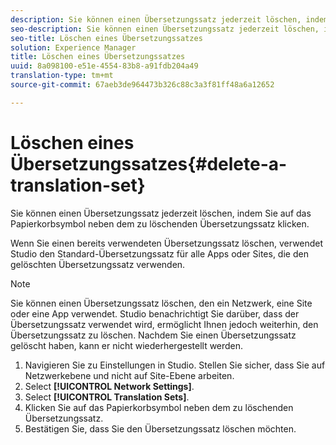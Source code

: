```yaml
---
description: Sie können einen Übersetzungssatz jederzeit löschen, indem Sie auf das Papierkorbsymbol neben dem zu löschenden Übersetzungssatz klicken.
seo-description: Sie können einen Übersetzungssatz jederzeit löschen, indem Sie auf das Papierkorbsymbol neben dem zu löschenden Übersetzungssatz klicken.
seo-title: Löschen eines Übersetzungssatzes
solution: Experience Manager
title: Löschen eines Übersetzungssatzes
uuid: 8a098100-e51e-4554-83b8-a91fdb204a49
translation-type: tm+mt
source-git-commit: 67aeb3de964473b326c88c3a3f81ff48a6a12652

---
```



# Löschen eines Übersetzungssatzes{#delete-a-translation-set}

Sie können einen Übersetzungssatz jederzeit löschen, indem Sie auf das Papierkorbsymbol neben dem zu löschenden Übersetzungssatz klicken.

Wenn Sie einen bereits verwendeten Übersetzungssatz löschen, verwendet Studio den Standard-Übersetzungssatz für alle Apps oder Sites, die den gelöschten Übersetzungssatz verwenden.

>[!NOTE]
>
>Sie können einen Übersetzungssatz löschen, den ein Netzwerk, eine Site oder eine App verwendet. Studio benachrichtigt Sie darüber, dass der Übersetzungssatz verwendet wird, ermöglicht Ihnen jedoch weiterhin, den Übersetzungssatz zu löschen. Nachdem Sie einen Übersetzungssatz gelöscht haben, kann er nicht wiederhergestellt werden.

1. Navigieren Sie zu Einstellungen in Studio. Stellen Sie sicher, dass Sie auf Netzwerkebene und nicht auf Site-Ebene arbeiten.
1. Select **[!UICONTROL Network Settings]**.
1. Select **[!UICONTROL Translation Sets]**.
1. Klicken Sie auf das Papierkorbsymbol neben dem zu löschenden Übersetzungssatz.
1. Bestätigen Sie, dass Sie den Übersetzungssatz löschen möchten.
